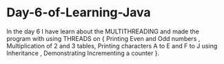 # Day-6-of-Learning-Java
In the day 6 I have learn about the MULTITHREADING and made the program with using THREADS on { Printing Even and Odd numbers , Multiplication of 2 and 3 tables, Printing characters A to E and F to J using Inheritance , Demonstrating Incrementing a counter }.

